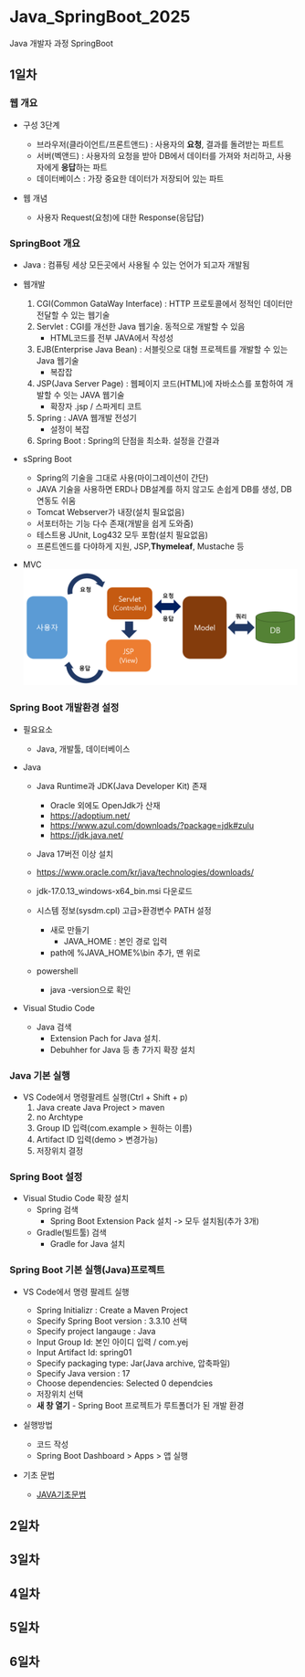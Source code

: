 # Java_SpringBoot_2025
Java 개발자 과정 SpringBoot

## 1일차

### 웹 개요
- 구성 3단계
    - 브라우저(클라이언트/프론트앤드) : 사용자의 **요청**, 결과를 돌려받는 파트트
    - 서버(벡앤드) : 사용자의 요청을 받아 DB에서 데이터를 가져와 처리하고, 사용자에게 **응답**하는 파트
    - 데이터베이스 : 가장 중요한 데이터가 저장되어 있는 파트

- 웹 개념
    - 사용자 Request(요청)에 대한 Response(응답답)

### SpringBoot 개요
- Java : 컴퓨팅 세상 모든곳에서 사용될 수 있는 언어가 되고자 개발됨
- 웹개발
    1. CGI(Common GataWay Interface) : HTTP 프로토콜에서 정적인 데이터만 전달할 수 있는 웹기술
    2. Servlet : CGI를 개선한 Java 웹기술. 동적으로 개발할 수 있음
        - HTML코드를 전부 JAVA에서 작성성
    3. EJB(Enterprise Java Bean) : 서블릿으로 대형 프로젝트를 개발할 수 있는 Java 웹기술
        - 복잡잡
    4. JSP(Java Server Page) : 웹페이지 코드(HTML)에 자바소스를 포함하여 개발할 수 잇는 JAVA 웹기술
        - 확장자 .jsp / 스파게티 코트
    5. Spring : JAVA 웹개발 전성기
        - 설정이 복잡
    6. Spring Boot : Spring의 단점을 최소화. 설정을 간결과

- sSpring Boot
    - Spring의 기술을 그대로 사용(마이그레이션이 간단)
    - JAVA 기술을 사용하면 ERD나 DB설계를 하지 않고도 손쉽게 DB를 생성, DB 연동도 쉬움
    - Tomcat Webserver가 내장(설치 필요없음)
    - 서포터하는 기능 다수 존재(개발을 쉽게 도와줌)
    -  테스트용 JUnit, Log432 모두 포함(설치 필요없음)
    - 프론트엔드를 다야하게 지원, JSP,**Thymeleaf**, Mustache 등

- MVC
    <img src="image/img01.png" width="700">

### Spring Boot 개발환경 설정
- 필요요소
    - Java, 개발툴, 데이터베이스

- Java
    - Java Runtime과 JDK(Java Developer Kit) 존재
        - Oracle 외에도 OpenJdk가 산재
        - https://adoptium.net/
        - https://www.azul.com/downloads/?package=jdk#zulu
        - https://jdk.java.net/
    - Java 17버전 이상 설치
    - https://www.oracle.com/kr/java/technologies/downloads/
    - jdk-17.0.13_windows-x64_bin.msi 다운로드

    - 시스템 정보(sysdm.cpl) 고급>환경변수 PATH 설정
        - 새로 만들기
            - JAVA_HOME : 본인 경로 입력
        - path에 %JAVA_HOME%\bin 추가, 맨 위로
    - powershell
        - java -version으로 확인

- Visual Studio Code
    - Java 검색
        - Extension Pach for Java 설치.
        - Debuhher for Java 등 총 7가지 확장 설치

### Java 기본 실행
- VS Code에서 명령팔레트 실행(Ctrl + Shift + p)
    1. Java create Java Project > maven
    2. no Archtype
    3. Group ID 입력(com.example > 원하는 이름)
    4. Artifact ID 입력(demo > 변경가능)
    5. 저장위치 결정

### Spring Boot 설정
- Visual Studio Code 확장 설치
    - Spring 검색
        - Spring Boot Extension Pack 설치 -> 모두 설치됨(추가 3개)
    - Gradle(빌트툴) 검색
        - Gradle for Java 설치

### Spring Boot 기본 실행(Java)프로젝트
- VS Code에서 명령 팔레트 실행
    - Spring Initializr : Create a Maven Project
    - Specify Spring Boot version : 3.3.10 선택
    - Specify project langauge : Java
    - Input Group Id: 본인 아이디 입력 / com.yej
    - Input Artifact Id: spring01
    - Specify packaging type: Jar(Java archive, 압축파일)
    - Specify Java version : 17
    - Choose dependencies: Selected 0 dependcies
    - 저장위치 선택
    - **새 창 열기** - Spring Boot 프로젝트가 루트폴더가 된 개발 환경

- 실행방법
    - 코드 작성
    - Spring Boot Dashboard > Apps > 앱 실행

- 기초 문법
    - [JAVA기초문법](./JAVA_BASIC.md)












## 2일차
## 3일차
## 4일차
## 5일차





## 6일차
